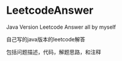 # LeetcodeAnswer
Java Version Leetcode Answer all by myself

自己写的java版本的leetcode解答

包括问题描述，代码，解题思路，和注释
